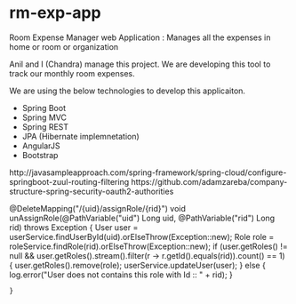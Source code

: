 # rm-exp-app
Room Expense Manager web Application : Manages all the expenses in home or room or organization

Anil and I (Chandra) manage this project. We are developing this tool to track our monthly room expenses.

We are using the below technologies to develop this applicaiton.
<ul>
  <li>Spring Boot</li>
  <li>Spring MVC</li>
  <li>Spring REST</li>
  <li>JPA (Hibernate implemnetation)</li>
  <li>AngularJS</li>
  <li>Bootstrap</li>
</ul>
http://javasampleapproach.com/spring-framework/spring-cloud/configure-springboot-zuul-routing-filtering
https://github.com/adamzareba/company-structure-spring-security-oauth2-authorities


@DeleteMapping("/{uid}/assignRole/{rid}")
	void unAssignRole(@PathVariable("uid") Long uid, @PathVariable("rid") Long rid) throws Exception {
		User user = userService.findUserById(uid).orElseThrow(Exception::new);
		Role role = roleService.findRole(rid).orElseThrow(Exception::new);
		if (user.getRoles() != null && user.getRoles().stream().filter(r -> r.getId().equals(rid)).count() == 1) {
			user.getRoles().remove(role);
			userService.updateUser(user);
		} else {
			log.error("User does not contains this role with Id :: " + rid);
		}

	}
